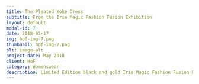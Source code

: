 ```yaml
---
title: The Pleated Yoke Dress
subtitle: From the Irie Magic Fashion Fusion Exhibition
layout: default
modal-id: 7
date: 2018-05-17
img: hof-img-7.png 
thumbnail: hof-img-7.png 
alt: image-alt
project-date: May 2018
client: HoF
category: Womenswear
description: Limited Edition black and gold Irie Magic Fashion Fusion Exhibition pleated york dress, made in our Maison's Atelier in Jamaica, West Indies.
---
```



